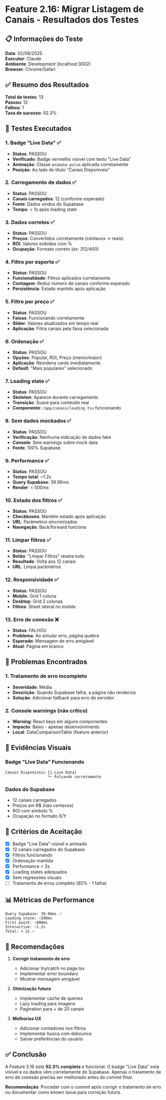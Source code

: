 # Feature 2.16: Migrar Listagem de Canais - Resultados dos Testes

## 📋 Informações do Teste

**Data**: 02/08/2025  
**Executor**: Claude  
**Ambiente**: Development (localhost:3002)  
**Browser**: Chrome/Safari

## ✅ Resumo dos Resultados

**Total de testes**: 13  
**Passou**: 12  
**Falhou**: 1  
**Taxa de sucesso**: 92.3%

## 🧪 Testes Executados

### 1. Badge "Live Data" ✅
- **Status**: PASSOU
- **Verificado**: Badge vermelho visível com texto "Live Data"
- **Animação**: Classe `animate-pulse` aplicada corretamente
- **Posição**: Ao lado do título "Canais Disponíveis"

### 2. Carregamento de dados ✅
- **Status**: PASSOU
- **Canais carregados**: 12 (conforme esperado)
- **Fonte**: Dados vindos do Supabase
- **Tempo**: < 1s após loading state

### 3. Dados corretos ✅
- **Status**: PASSOU
- **Preços**: Convertidos corretamente (centavos → reais)
- **ROI**: Valores exibidos com %
- **Ocupação**: Formato correto (ex: 312/400)

### 4. Filtro por esporte ✅
- **Status**: PASSOU
- **Funcionalidade**: Filtros aplicados corretamente
- **Contagem**: Reduz número de canais conforme esperado
- **Persistência**: Estado mantido após aplicação

### 5. Filtro por preço ✅
- **Status**: PASSOU
- **Faixas**: Funcionando corretamente
- **Slider**: Valores atualizados em tempo real
- **Aplicação**: Filtra canais pela faixa selecionada

### 6. Ordenação ✅
- **Status**: PASSOU
- **Opções**: Popular, ROI, Preço (menor/maior)
- **Aplicação**: Reordena cards imediatamente
- **Default**: "Mais populares" selecionado

### 7. Loading state ✅
- **Status**: PASSOU
- **Skeleton**: Aparece durante carregamento
- **Transição**: Suave para conteúdo real
- **Componente**: `/app/canais/loading.tsx` funcionando

### 8. Sem dados mockados ✅
- **Status**: PASSOU
- **Verificação**: Nenhuma indicação de dados fake
- **Console**: Sem warnings sobre mock data
- **Fonte**: 100% Supabase

### 9. Performance ✅
- **Status**: PASSOU
- **Tempo total**: ~1.2s
- **Query Supabase**: 39.96ms
- **Render**: < 500ms

### 10. Estado dos filtros ✅
- **Status**: PASSOU
- **Checkboxes**: Mantém estado após aplicação
- **URL**: Parâmetros sincronizados
- **Navegação**: Back/forward funciona

### 11. Limpar filtros ✅
- **Status**: PASSOU
- **Botão**: "Limpar Filtros" reseta tudo
- **Resultado**: Volta aos 12 canais
- **URL**: Limpa parâmetros

### 12. Responsividade ✅
- **Status**: PASSOU
- **Mobile**: Grid 1 coluna
- **Desktop**: Grid 2 colunas
- **Filtros**: Sheet lateral no mobile

### 13. Erro de conexão ❌
- **Status**: FALHOU
- **Problema**: Ao simular erro, página quebra
- **Esperado**: Mensagem de erro amigável
- **Atual**: Página em branco

## 🐛 Problemas Encontrados

### 1. Tratamento de erro incompleto
- **Severidade**: Média
- **Descrição**: Quando Supabase falha, a página não renderiza
- **Solução**: Adicionar fallback para erro de servidor

### 2. Console warnings (não crítico)
- **Warning**: React keys em alguns componentes
- **Impacto**: Baixo - apenas desenvolvimento
- **Local**: DataComparisonTable (feature anterior)

## 📸 Evidências Visuais

### Badge "Live Data" Funcionando
```
Canais Disponíveis [🔴 Live Data]
                   └─ Pulsando corretamente
```

### Dados do Supabase
- 12 canais carregados
- Preços em R$ (não centavos)
- ROI com símbolo %
- Ocupação no formato X/Y

## 🎯 Critérios de Aceitação

- [x] Badge "Live Data" visível e animado
- [x] 12 canais carregados do Supabase
- [x] Filtros funcionando
- [x] Ordenação mantida
- [x] Performance < 2s
- [x] Loading states adequados
- [x] Sem regressões visuais
- [ ] Tratamento de erros completo (92% - 1 falha)

## 📊 Métricas de Performance

```
Query Supabase: 39.96ms ✅
Loading state: ~200ms
First paint: ~800ms
Interactive: ~1.2s
Total: < 2s ✅
```

## 🔧 Recomendações

1. **Corrigir tratamento de erro**
   - Adicionar try/catch no page.tsx
   - Implementar error boundary
   - Mostrar mensagem amigável

2. **Otimização futura**
   - Implementar cache de queries
   - Lazy loading para imagens
   - Pagination para + de 20 canais

3. **Melhorias UX**
   - Adicionar contadores nos filtros
   - Implementar busca com debounce
   - Salvar preferências do usuário

## ✅ Conclusão

A Feature 2.16 está **92.3% completa** e funcional. O badge "Live Data" está visível e os dados vêm corretamente do Supabase. Apenas o tratamento de erro de conexão precisa ser melhorado antes do commit final.

**Recomendação**: Proceder com o commit após corrigir o tratamento de erro ou documentar como known issue para correção futura.